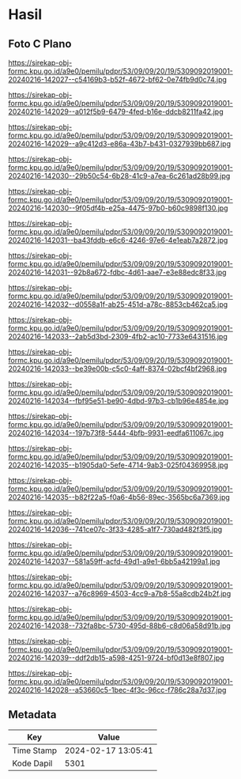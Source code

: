 # Hasil

## Foto C Plano

https://sirekap-obj-formc.kpu.go.id/a9e0/pemilu/pdpr/53/09/09/20/19/5309092019001-20240216-142027--c54169b3-b52f-4672-bf62-0e74fb9d0c74.jpg

https://sirekap-obj-formc.kpu.go.id/a9e0/pemilu/pdpr/53/09/09/20/19/5309092019001-20240216-142029--a012f5b9-6479-4fed-b16e-ddcb8211fa42.jpg

https://sirekap-obj-formc.kpu.go.id/a9e0/pemilu/pdpr/53/09/09/20/19/5309092019001-20240216-142029--a9c412d3-e86a-43b7-b431-0327939bb687.jpg

https://sirekap-obj-formc.kpu.go.id/a9e0/pemilu/pdpr/53/09/09/20/19/5309092019001-20240216-142030--29b50c54-6b28-41c9-a7ea-6c261ad28b99.jpg

https://sirekap-obj-formc.kpu.go.id/a9e0/pemilu/pdpr/53/09/09/20/19/5309092019001-20240216-142030--9f05df4b-e25a-4475-97b0-b60c9898f130.jpg

https://sirekap-obj-formc.kpu.go.id/a9e0/pemilu/pdpr/53/09/09/20/19/5309092019001-20240216-142031--ba43fddb-e6c6-4246-97e6-4e1eab7a2872.jpg

https://sirekap-obj-formc.kpu.go.id/a9e0/pemilu/pdpr/53/09/09/20/19/5309092019001-20240216-142031--92b8a672-fdbc-4d61-aae7-e3e88edc8f33.jpg

https://sirekap-obj-formc.kpu.go.id/a9e0/pemilu/pdpr/53/09/09/20/19/5309092019001-20240216-142032--d0558a1f-ab25-451d-a78c-8853cb462ca5.jpg

https://sirekap-obj-formc.kpu.go.id/a9e0/pemilu/pdpr/53/09/09/20/19/5309092019001-20240216-142033--2ab5d3bd-2309-4fb2-ac10-7733e6431516.jpg

https://sirekap-obj-formc.kpu.go.id/a9e0/pemilu/pdpr/53/09/09/20/19/5309092019001-20240216-142033--be39e00b-c5c0-4aff-8374-02bcf4bf2968.jpg

https://sirekap-obj-formc.kpu.go.id/a9e0/pemilu/pdpr/53/09/09/20/19/5309092019001-20240216-142034--fbf95e51-be90-4dbd-97b3-cb1b96e4854e.jpg

https://sirekap-obj-formc.kpu.go.id/a9e0/pemilu/pdpr/53/09/09/20/19/5309092019001-20240216-142034--197b73f8-5444-4bfb-9931-eedfa611067c.jpg

https://sirekap-obj-formc.kpu.go.id/a9e0/pemilu/pdpr/53/09/09/20/19/5309092019001-20240216-142035--b1905da0-5efe-4714-9ab3-025f04369958.jpg

https://sirekap-obj-formc.kpu.go.id/a9e0/pemilu/pdpr/53/09/09/20/19/5309092019001-20240216-142035--b82f22a5-f0a6-4b56-89ec-3565bc6a7369.jpg

https://sirekap-obj-formc.kpu.go.id/a9e0/pemilu/pdpr/53/09/09/20/19/5309092019001-20240216-142036--741ce07c-3f33-4285-a1f7-730ad482f3f5.jpg

https://sirekap-obj-formc.kpu.go.id/a9e0/pemilu/pdpr/53/09/09/20/19/5309092019001-20240216-142037--581a59ff-acfd-49d1-a9e1-6bb5a42199a1.jpg

https://sirekap-obj-formc.kpu.go.id/a9e0/pemilu/pdpr/53/09/09/20/19/5309092019001-20240216-142037--a76c8969-4503-4cc9-a7b8-55a8cdb24b2f.jpg

https://sirekap-obj-formc.kpu.go.id/a9e0/pemilu/pdpr/53/09/09/20/19/5309092019001-20240216-142038--732fa8bc-5730-495d-88b6-c8d06a58d91b.jpg

https://sirekap-obj-formc.kpu.go.id/a9e0/pemilu/pdpr/53/09/09/20/19/5309092019001-20240216-142039--ddf2db15-a598-4251-9724-bf0d13e8f807.jpg

https://sirekap-obj-formc.kpu.go.id/a9e0/pemilu/pdpr/53/09/09/20/19/5309092019001-20240216-142028--a53660c5-1bec-4f3c-96cc-f786c28a7d37.jpg


## Metadata

| Key        | Value               |
| ---------- | ------------------- |
| Time Stamp | 2024-02-17 13:05:41 |
| Kode Dapil | 5301                |



